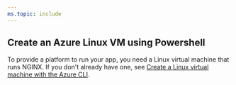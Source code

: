 ```yaml
---
ms.topic: include
---
```


## Create an Azure Linux VM using Powershell

To provide a platform to run your app, you need a Linux virtual machine that runs NGINX.
If you don't already have one, see [Create a Linux virtual machine with the Azure CLI](/azure/virtual-machines/linux/quick-create-cli).
